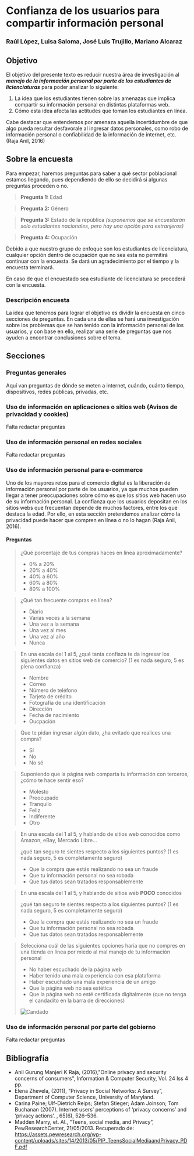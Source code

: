 # Confianza de los usuarios para compartir información personal

### Raúl López, Luisa Saloma, José Luis Trujillo, Mariano Alcaraz

## Objetivo
El objetivo del presente texto es reducir nuestra área de investigación al ***manejo de la información personal por parte de los estudiantes de licienciaturas*** para poder analizar
lo siguiente:

1. La idea que los estudiantes tienen sobre las amenazas que implica compartir su información personal en distintas plataformas web.
2. Cómo esta idea afecta las actitudes que toman los estudiantes en línea.

Cabe destacar que entendemos por amenaza aquella incertidumbre de que algo pueda resultar desfavorale al ingresar datos personales, como robo de información personal
o confiabilidad de la información de internet, etc. (Raja Anil, 2016)

## Sobre la encuesta
Para empezar, haremos preguntas para saber a qué sector poblacional estamos llegando, pues dependiendo de ello se decidirá si algunas preguntas proceden o no.

  > **Pregunta 1:** Edad
  
  > **Pregunta 2:** Género
  
  > **Pregunta 3:** Estado de la república  *(suponemos que se encuestarán solo estudiantes nacionales, pero hay una opción para extranjeros)*
  
  > **Pregunta 4:** Ocupación
  
Debido a que nuestro grupo de enfoque son los estudiantes de licenciatura, cualquier opción dentro de ocupación que no sea esta no permitirá continuar con la encuesta.
Se dará un agradecimiento por el tiempo y la encuesta terminará.

En caso de que el encuestado sea estudiante de licenciatura se procederá con la encuesta.

### Descripción encuesta
La idea que tenemos para lograr el objetivo es dividir la encuesta en cinco secciones de preguntas. En cada una de ellas se hará una investigación sobre los problemas
que se han tenido con la información personal de los usuarios, y con base en ello, realizar una serie de preguntas que nos ayuden a encontrar conclusiones sobre el tema.

## Secciones
### Preguntas generales
Aquí van preguntas de dónde se meten a internet, cuándo, cuánto tiempo, dispositivos, redes públicas, privadas, etc.

### Uso de información en aplicaciones o sitios web (Avisos de privacidad y cookies)
Falta redactar preguntas

### Uso de información personal en redes sociales
Falta redactar preguntas

### Uso de información personal para e-commerce
Uno de los mayores retos para el comercio digital es la liberación de información personal por parte de los usuarios, ya que muchos pueden llegar a tener preocupaciones
sobre cómo es que los sitios web hacen uso de su información personal.
La confianza que los usuarios depositan en los sitios webs que frecuentan depende de muchos factores, entre los que destaca la edad. Por ello, en esta sección pretendemos
analizar cómo la privacidad puede hacer que compren en línea o no lo hagan (Raja Anil, 2016).

#### Preguntas
> ¿Qué porcentaje de tus compras haces en línea aproximadamente?
> - 0% a 20%
> - 20% a 40%
> - 40% a 60%
> - 60% a 80%
> - 80% a 100%

> ¿Qué tan frecuente compras en línea?
>  - Diario
>  - Varias veces a la semana
>  - Una vez a la semana
>  - Una vez al mes
>  - Una vez al año
>  - Nunca

> En una escala del 1 al 5, ¿qué tanta confiaza te da ingresar los siguientes datos en sitios web de comercio? (1 es nada seguro, 5 es plena confianza)
>  - Nombre
>  - Correo
>  - Número de teléfono
>  - Tarjeta de crédito
>  - Fotografía de una identificación
>  - Dirección
>  - Fecha de nacimiento
>  - Oucpación

> Que te pidan ingresar algún dato, ¿ha evitado que realices una compra?
>  - Sí
>  - No
>  - No sé

> Suponiendo que la página web comparta tu información con terceros, ¿cómo te hace sentir eso?
> - Molesto
> - Preocupado
> - Tranquilo
> - Feliz
> - Indiferente
> - Otro

> En una escala del 1 al 5, y hablando de sitios web conocidos como Amazon, eBay, Mercado Libre...
> 
> ¿qué tan seguro te sientes respecto a los siguientes puntos?  (1 es nada seguro, 5 es completamente seguro)
>  - Que la compra que estás realizando no sea un fraude
>  - Que tu información personal no sea robada
>  - Que tus datos sean tratados responsablemente

> En una escala del 1 al 5, y hablando de sitios web **POCO** conocidos
> 
> ¿qué tan seguro te sientes respecto a los siguientes puntos?  (1 es nada seguro, 5 es completamente seguro)
>  - Que la compra que estás realizando no sea un fraude
>  - Que tu información personal no sea robada
>  - Que tus datos sean tratados responsablemente

> Selecciona cuál de las siguientes opciones haría que no compres en una tienda en línea por miedo al mal manejo de tu información personal
>  - No haber escuchado de la página web
>  - Haber tenido una mala experiencia con esa plataforma
>  - Haber escuchado una mala experiencia de un amigo
>  - Que la página web no sea estética
>  - Que la página web no esté certificada digitalmente (que no tenga el candadito en la barra de direcciones)
>  
> ![Candado](https://user-images.githubusercontent.com/88745754/141238912-93b9c5fe-1e3a-406a-b683-8754da9640fc.png)

### Uso de información personal por parte del gobierno
Falta redactar preguntas

## Bibliografía

 - Anil Gurung Manjeri K Raja, (2016),"Online privacy and security concerns of
   consumers", Information & Computer Security, Vol. 24 Iss 4 pp. 
 - Elena Zhevela, (2011), “Privacy in Social Networks: A Survey”, Department of
   Computer Science, University of Maryland.
 - Carina Paine; Ulf-Dietrich Reips; Stefan Stieger; Adam Joinson; Tom Buchanan
   (2007). Internet users’ perceptions of ‘privacy concerns’ and ‘privacy actions’. ,
   65(6), 526–536.
 - Madden Marry, et. Al., “Teens, social media, and Privacy”, PewResearchCenter,
   21/05/2013. Recuperado de: https://assets.pewresearch.org/wp-content/uploads/sites/14/2013/05/PIP_TeensSocialMediaandPrivacy_PDF.pdf




























  
